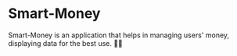# Smart-Money
Smart-Money is an application that helps in managing users' money, displaying data for the best use. 📲💲
